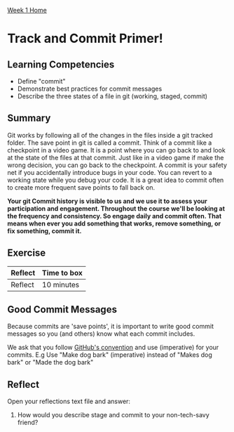 [Week 1 Home](README.md) 

# Track and Commit Primer!

## Learning Competencies

- Define "commit"
- Demonstrate best practices for commit messages
- Describe the three states of a file in git (working, staged, commit)

## Summary

Git works by following all of the changes in the files inside a git tracked folder. The save point in git is called a commit. Think of a commit like a checkpoint in a video game. It is a point where you can go back to and look at the state of the files at that commit. Just like in a video game if make the wrong decision, you can go back to the checkpoint. A commit is your safety net if you accidentally introduce bugs in your code. You can revert to a working state while you debug your code. It is a great idea to commit often to create more frequent save points to fall back on.

__Your git Commit history is visible to us and we use it to assess your participation and engagement. Throughout the course we'll be looking at the frequency and consistency. So engage daily and commit often. That means when ever you add something that works, remove something, or fix something, commit it.__  

## Exercise

Reflect | Time to box |
------------|----------|
Reflect | 10 minutes

## Good Commit Messages 
Because commits are 'save points', it is important to write good commit messages so you (and others) know what each commit includes.

We ask that you follow [GitHub's convention](https://stackoverflow.com/questions/3580013/should-i-use-past-or-present-tense-in-git-commit-messages?utm_medium=organic&utm_source=google_rich_qa&utm_campaign=google_rich_qa) and use (imperative) for your commits. E.g Use "Make dog bark" (imperative) instead of "Makes dog bark" or "Made the dog bark"


## Reflect
Open your reflections text file and answer:

1. How would you describe stage and commit to your non-tech-savy friend?  



